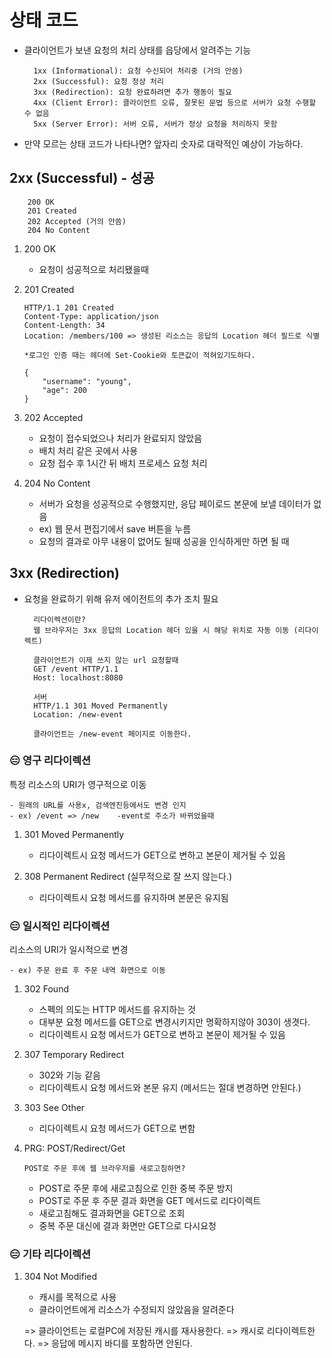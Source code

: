 # 상태 코드

- 클라이언트가 보낸 요청의 처리 상태를 읍당에서 알려주는 기능

        1xx (Informational): 요청 수신되어 처리중 (거의 안씀)
        2xx (Successful): 요청 정상 처리
        3xx (Redirection): 요청 완료하려면 추가 행동이 필요
        4xx (Client Error): 클라이언트 오류, 잘못된 문법 등으로 서버가 요청 수행할 수 없음
        5xx (Server Error): 서버 오류, 서버가 정상 요청을 처리하지 못함

- 만약 모르는 상태 코드가 나타나면? 앞자리 숫자로 대략적인 예상이 가능하다.

## 2xx (Successful) - 성공

        200 OK
        201 Created
        202 Accepted (거의 안씀)
        204 No Content

1.  200 OK

    - 요청이 성공적으로 처리됐을때

2.  201 Created

        HTTP/1.1 201 Created
        Content-Type: application/json
        Content-Length: 34
        Location: /members/100 => 생성된 리소스는 응답의 Location 헤더 필드로 식별

        *로그인 인증 때는 헤더에 Set-Cookie와 토큰값이 적혀있기도하다.

        {
            "username": "young",
            "age": 200
        }

3.  202 Accepted

    - 요청이 접수되었으나 처리가 완료되지 않았음
    - 배치 처리 같은 곳에서 사용
    - 요청 접수 후 1시간 뒤 배치 프로세스 요청 처리

4.  204 No Content
    - 서버가 요청을 성공적으로 수행했지만, 응답 페이로드 본문에 보낼 데이터가 없음
    - ex) 웹 문서 편집기에서 save 버튼을 누름
    - 요청의 결과로 아무 내용이 없어도 될때 성공을 인식하게만 하면 될 때

## 3xx (Redirection)

- 요청을 완료하기 위해 유저 에이전트의 추가 조치 필요

        리다이렉션이란?
        웹 브라우저는 3xx 응답의 Location 헤더 있을 시 해당 위치로 자동 이동 (리다이렉트)

        클라이언트가 이제 쓰지 않는 url 요청할때
        GET /event HTTP/1.1
        Host: localhost:8080

        서버
        HTTP/1.1 301 Moved Permanently
        Location: /new-event

        클라이언트는 /new-event 페이지로 이동한다.

### 😑 영구 리다이렉션

특정 리소스의 URI가 영구적으로 이동

    - 원래의 URL를 사용x, 검색엔진등에서도 변경 인지
    - ex) /event => /new    -event로 주소가 바뀌었을때

1. 301 Moved Permanently

   - 리다이렉트시 요청 메서드가 GET으로 변하고 본문이 제거될 수 있음

2. 308 Permanent Redirect (실무적으로 잘 쓰지 않는다.)

   - 리다이렉트시 요청 메서드를 유지하며 본문은 유지됨

### 😑 일시적인 리다이렉션

리소스의 URI가 일시적으로 변경

    - ex) 주문 완료 후 주문 내역 화면으로 이동

1.  302 Found

    - 스펙의 의도는 HTTP 메서드를 유지하는 것
    - 대부분 요청 메서드를 GET으로 변경시키지만 명확하지않아 303이 생겻다.
    - 리다이렉트시 요청 메서드가 GET으로 변하고 본문이 제거될 수 있음

2.  307 Temporary Redirect

    - 302와 기능 같음
    - 리다이렉트시 요청 메서드와 본문 유지 (메서드는 절대 변경하면 안된다.)

3.  303 See Other

    - 리다이렉트시 요청 메서드가 GET으로 변함

4.  PRG: POST/Redirect/Get

        POST로 주문 후에 웹 브라우저를 새로고침하면?

    - POST로 주문 후에 새로고침으로 인한 중복 주문 방지
    - POST로 주문 후 주문 결과 화면을 GET 메서드로 리다이렉트
    - 새로고침해도 결과화면을 GET으로 조회
    - 중복 주문 대신에 결과 화면만 GET으로 다시요청

### 😑 기타 리다이렉션

1. 304 Not Modified

   - 캐시를 목적으로 사용
   - 클라이언트에게 리소스가 수정되지 않았음을 알려준다

   => 클라이언트는 로컬PC에 저장된 캐시를 재사용한다.
   => 캐시로 리다이렉트한다.
   => 응답에 메시지 바디를 포함하면 안된다.
